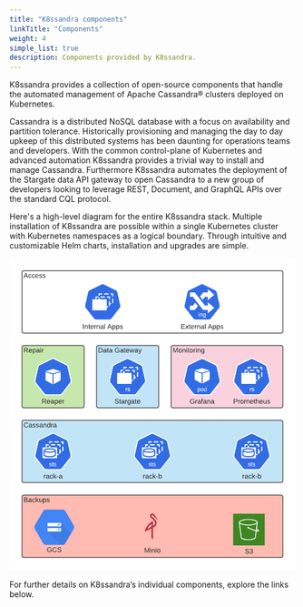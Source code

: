 ```yaml
---
title: "K8ssandra components"
linkTitle: "Components"
weight: 4
simple_list: true
description: Components provided by K8ssandra.
---
```


K8ssandra provides a collection of open-source components that handle the automated management of Apache Cassandra® clusters deployed on Kubernetes.

Cassandra is a distributed NoSQL database with a focus on availability and partition tolerance. Historically provisioning and managing the day to day upkeep of this distributed systems has been daunting for operations teams and developers. With the common control-plane of Kubernetes and advanced automation K8ssandra provides a trivial way to install and manage Cassandra. Furthermore K8ssandra automates the deployment of the Stargate data API gateway to open Cassandra to a new group of developers looking to leverage REST, Document, and GraphQL APIs over the standard CQL protocol.

Here's a high-level diagram for the entire K8ssandra stack. Multiple installation of K8ssandra are possible within a single Kubernetes cluster with Kubernetes namespaces as a logical boundary. Through intuitive and customizable Helm charts, installation and upgrades are simple. 

![K8ssandra architecture](k8ssandra-components-architecture.png)

For further details on K8ssandra’s individual components, explore the links below.
